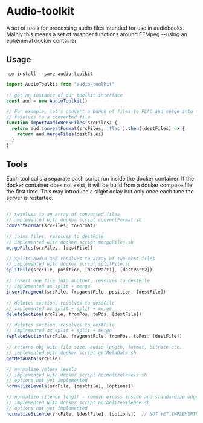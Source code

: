 # Audio-toolkit

A set of tools for processing audio files intended for use in audiobooks. Mainly this means a set of wrapper functions around FFMpeg --using an ephemeral docker container.

## Usage

``` npm install --save audio-toolkit ```

```javascript
import AudioToolkit from "audio-toolkit"

// get an instance of our toolkit interface
const aud = new AudioToolkit()

// For example, let's convert a bunch of files to FLAC and merge into one
// resolves to a converted file
function importAudioBookFiles(srcFiles) {
  return aud.convertFormat(srcFiles, 'flac').then((destFiles) => {
    return aud.mergeFiles(destFiles)
  }
}
```

## Tools

Each tool calls a separate bash script run inside the docker
container. If the docker container does not exist, it will be build from
a docker compose file the first time. This may introduce a slight delay
but only once each time the server is restarted.

```javascript

// resolves to an array of converted files
// implemented with docker script convertFormat.sh
convertFormat(srcFiles, toFormat)

// joins files, resolves to destFile
// implemented with docker script mergeFiles.sh
mergeFiles(srcFiles, [destFile])

// splits audio and resolves to array of two dest files
// implemented with docker script splitFile.sh
splitFile(srcFile, position, [destPart1], [destPart2])

// insert one file into another, resolves to destFile
// implemented as split + merge
insertFragment(srcFile, fragmentFile, position, [destFile])

// deletes section, resolves to destFile
// implemented as split + split + merge
deleteSection(srcFile, fromPos, toPos, [destFile])

// deletes section, resolves to destFile
// implemented as split + split + merge
replaceSection(srcFile, fragmentFile, fromPos, toPos, [destFile])

// returns obj with file size, audio length, format, bitrate etc.
// implemented with docker script getMetaData.sh
getMetaData(srcFile)

// normalize volume levels
// implemented with docker script normalizeLevels.sh
// options not yet implemented
normalizeLevels(srcFile, [destfile], [options])

// normalize silence length - remove excess inside and standardize edges
// implemented with docker script normalizeSilence.sh
// options not yet implemented
normalizeSilence(srcFile, [destFile], [options])  // NOT YET IMPLEMENTED


```
